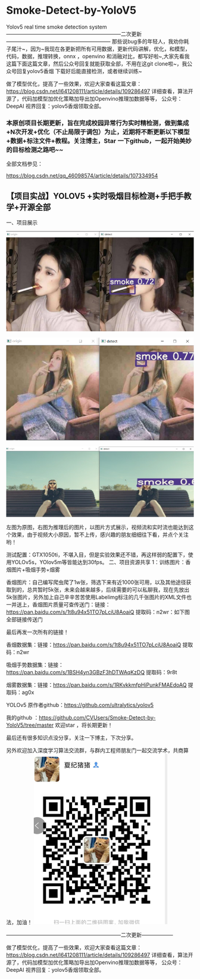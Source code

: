 # Smoke-Detect-by-YoloV5
  Yolov5 real time smoke detection system
——————————————————————二次更新————————————————————
那些说bug多的年轻人，我劝你耗子尾汁~，因为~我现在各更新把所有可用数据，更新代码讲解，优化，和模型，代码，数据，推理转换，onnx ，openvino 和消融对比，都写好啦~,大家先看我这篇下面这篇文章，然后公众号回复就能获取全部，不用在这git clone啦~，我公众号回复yolov5香烟    下载好后能直接检测，或者继续训练~

做了模型优化，提高了一些效果，欢迎大家查看这篇文章：https://blog.csdn.net/l641208111/article/details/109286497
详细查看，算法开源了，代码加模型加优化策略加导出加Openvino推理加数据等等，
公众号：DeepAI 视界回复：yolov5香烟领取全部。

### 本原创项目长期更新，旨在完成校园异常行为实时精检测，做到集成+N次开发+优化（不止局限于调包）为止，近期将不断更新以下模型+数据+标注文件+教程。关注博主，Star 一下github，一起开始美妙的目标检测之路吧~~

全部文档参见：

https://blog.csdn.net/qq_46098574/article/details/107334954

## 【项目实战】YOLOV5 +实时吸烟目标检测+手把手教学+开源全部

一、项目展示

![1594465738795](./0.5.png)

![1594465738795](0.png)

![1594465738795](./1.png)



左图为原图，右图为推理后的图片，以图片方式展示，视频流和实时流也能达到这个效果，由于视频大小原因，暂不上传，感兴趣的朋友细细往下看，并点个关注哟！

测试配置：GTX1050ti，不堪入目，但是实验效果还不错，再这样弱的配置下，使用YOLOv5s，YOlov5m等皆能达到30fps。
二、项目资源共享
1：训练图片：香烟图片+吸烟手势+烟雾

香烟图片：自己编写爬虫爬了1w张，筛选下来有近1000张可用，以及其他途径获取到的，总共暂时5k张，未来会越来越多，后续需要的可以私聊我，现在先放出5k张图片，另外加上自己辛辛苦苦使用Labelimg标注的几千张图片的XML文件也一并送上，香烟图片质量可查传送门：链接：https://pan.baidu.com/s/1t8u94x51TO7pLciU8AoaiQ
提取码：n2wr：如下图
全部链接传送门

最后再发一次所有的链接！

香烟数据集：链接：https://pan.baidu.com/s/1t8u94x51TO7pLciU8AoaiQ
提取码：n2wr

吸烟手势数据集：链接：https://pan.baidu.com/s/1BSH4yn3GBzF3hDTWAqKzDQ
提取码：9r8t

烟雾数据集：链接：https://pan.baidu.com/s/1RKvkkmfpHiPunkFMAEdoAQ
提取码：ag0x

YOLOv5 原作者github：https://github.com/ultralytics/yolov5

我的github ：https://github.com/CVUsers/Smoke-Detect-by-YoloV5/tree/master 欢迎star ，将长期更新！

最后还有很多知识点没分享，关注一下博主，下次分享。

另外欢迎加入深度学习算法交流群，与群内工程师朋友门一起交流学术，共商算法，加油！
![1594465738795](./图片1.png)

——————————————————————二次更新——————


做了模型优化，提高了一些效果，欢迎大家查看这篇文章：https://blog.csdn.net/l641208111/article/details/109286497
详细查看，算法开源了，代码加模型加优化策略加导出加Openvino推理加数据等等，
公众号：DeepAI 视界回复：yolov5香烟领取全部。

